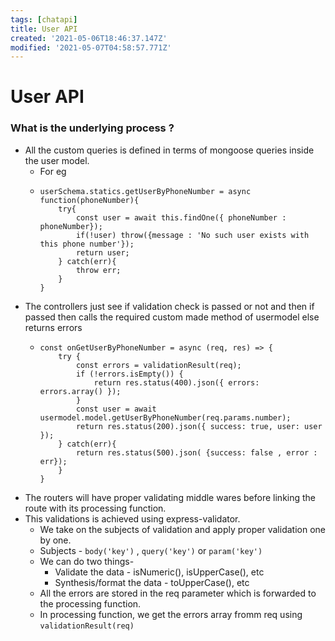```yaml
---
tags: [chatapi]
title: User API
created: '2021-05-06T18:46:37.147Z'
modified: '2021-05-07T04:58:57.771Z'
---
```


# User API
### What is the underlying process ? 
+ All the custom queries is defined in terms of mongoose queries inside the user model.
  + For eg
  + ```
    userSchema.statics.getUserByPhoneNumber = async function(phoneNumber){
        try{
            const user = await this.findOne({ phoneNumber : phoneNumber});
            if(!user) throw({message : 'No such user exists with this phone number'});
            return user;
        } catch(err){
            throw err;
        }
    }
    ``` 
+ The controllers just see if validation check is passed or not and then if passed then calls the required custom made method of usermodel else returns errors
  + ```
    const onGetUserByPhoneNumber = async (req, res) => {
        try {
            const errors = validationResult(req);
            if (!errors.isEmpty()) {
                return res.status(400).json({ errors: errors.array() });
            }
            const user = await usermodel.model.getUserByPhoneNumber(req.params.number);
            return res.status(200).json({ success: true, user: user });
        } catch(err){
            return res.status(500).json( {success: false , error : err});
        }
    }
    ```
+ The routers will have proper validating middle wares before linking the route with its processing function.
+ This validations is achieved using express-validator.
  + We take on the subjects of validation and apply proper validation one by one.
  + Subjects - `body('key')` , `query('key')` or `param('key')`
  + We can do two things- 
    + Validate the data - isNumeric(), isUpperCase(), etc
    + Synthesis/format the data - toUpperCase(), etc
  + All the errors are stored in the req parameter which is forwarded to the processing function.
  + In processing function, we get the errors array fromm req using `validationResult(req)`





